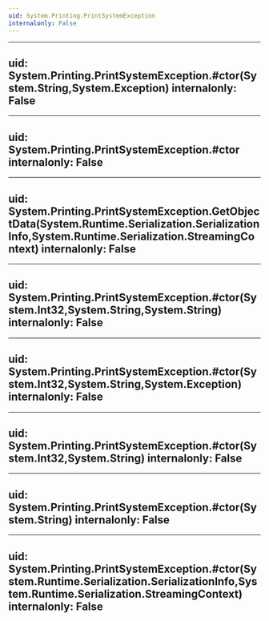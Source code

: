 ```yaml
---
uid: System.Printing.PrintSystemException
internalonly: False
---
```


---
uid: System.Printing.PrintSystemException.#ctor(System.String,System.Exception)
internalonly: False
---

---
uid: System.Printing.PrintSystemException.#ctor
internalonly: False
---

---
uid: System.Printing.PrintSystemException.GetObjectData(System.Runtime.Serialization.SerializationInfo,System.Runtime.Serialization.StreamingContext)
internalonly: False
---

---
uid: System.Printing.PrintSystemException.#ctor(System.Int32,System.String,System.String)
internalonly: False
---

---
uid: System.Printing.PrintSystemException.#ctor(System.Int32,System.String,System.Exception)
internalonly: False
---

---
uid: System.Printing.PrintSystemException.#ctor(System.Int32,System.String)
internalonly: False
---

---
uid: System.Printing.PrintSystemException.#ctor(System.String)
internalonly: False
---

---
uid: System.Printing.PrintSystemException.#ctor(System.Runtime.Serialization.SerializationInfo,System.Runtime.Serialization.StreamingContext)
internalonly: False
---
